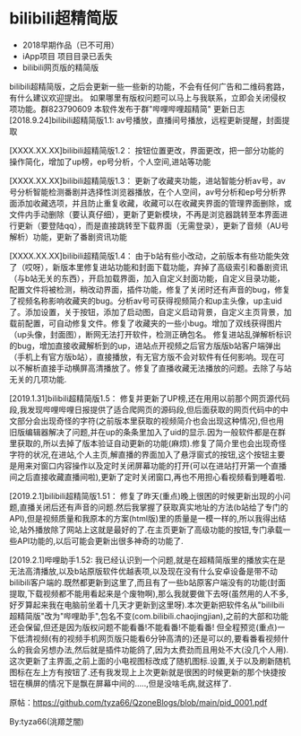 # bilibili超精简版
 - 2018早期作品（已不可用）  
 - iApp项目 项目目录已丢失  
 - bilibili网页版的精简版

 bilibili超精简版，之后会更新一些一些新的功能，不会有任何广告和二维码套路，有什么建议欢迎提出。
如果哪里有版权问题可以马上与我联系，立即会关闭侵权项功能。群823790609
 本软件发布于群"哔哩哔哩超精简"
 更新日志
[2018.9.24]bilibili超精简版1.1:
av号播放，直播间号播放，远程更新提醒，封面提取

[XXXX.XX.XX]bilibili超精简版1.2：
按钮位置更改，界面更改，把一部分功能的操作简化，增加了up榜，ep号分析，个人空间,进站等功能

[XXXX.XX.XX]bilibili超精简版1.3：
更新了收藏夹功能，进站智能分析av号，av号分析智能检测番剧并选择性浏览器播放，在个人空间，av号分析和ep号分析界面添加收藏选项，并且防止重复收藏，收藏可以在收藏夹界面的管理界面删除，或文件内手动删除（要认真仔细），更新了更新模块，不再是浏览器跳转至本界面进行更新（要登陆qq），而是直接跳转至下载界面（无需登录），更新了音频（AU号解析）功能，更新了番剧资讯功能

[XXXX.XX.XX]bilibili超精简版1.4：
由于b站有些小改动，之前版本有些功能失效了（哎呀），新版本里修复进站功能和封面下载功能，弃掉了高级索引和番剧资讯（与b站无关的东西），开启加载界面，加入自定义封面功能，自定义目录功能，配置文件将被检测，稍改动界面，插件功能，修复了关闭时还有声音的bug，修复了视频名称影响收藏夹的bug。分析av号可获得视频简介和up主头像，up主uid了。添加设置，关于按钮，添加了启动图，自定义启动背景，自定义主页背景，加载前配置，可自动修复文件。修复了收藏夹的一些小bug。增加了双线获得图片（up头像，封面图），断网无法打开软件，检测正确包名。 修复进站乱弹解析标识的bug，增加直接收藏解析到的up，进站点开视频之后官方版版b站客户端弹出（手机上有官方版b站），直接播放，有无官方版不会对软件有任何影响。现在可以不解析直接手动横屏高清播放了。修复了直播收藏无法播放的问题。去除了与站无关的几项功能.

[2019.1.31]bilibili超精简版1.5：
修复并更新了UP榜,还在用用以前那个网页源代码段,我发现哔哩哔哩日报提供了适合爬网页的源码段,但后面获取的网页代码中的中文部分会出现奇怪的字符(之前版本里获取的视频简介也会出现这种情况),但也用旧版编辑器解决了问题,并在up的条条里加入了uid的显示.因为一般软件都是在群里获取的,所以去掉了版本验证自动更新的功能(麻烦).修复了简介里也会出现奇怪字符的状况,在进站,个人主页,解直播的界面加入了悬浮窗式的按钮,这个按钮主要是用来对窗口内容操作以及定时关闭屏幕功能的打开(可以在进站打开第一个直播间之后直接收藏直播间啦),更新了定时关闭窗口,再也不用担心看视频看到睡着啦.

[2019.2.1]bilibili超精简版1.51：
修复了昨天(重点)晚上很困的时候更新出现的小问题,直播关闭后还有声音的问题.然后我掌握了获取真实地址的方法(b站给了专门的API),但是视频质量和我原本的方案(html版)里的质量是一模一样的,所以我得出结论,站外播放除了网站上这就是最好的了.在主页更新了高级功能的按钮,专门承载一些API功能的,以后可能会更新出很多神奇的功能了.

[2019.2.1]哔哩助手1.52:
我已经认识到一个问题,就是在超精简版里的播放实在是无法高清播放,以及b站原版软件优越表项,以及现在没有什么安卓设备是带不动bilibili客户端的.既然都更新到这里了,而且有了一些b站原客户端没有的功能(封面提取,下载视频都不能用看起来是个废物啊),那么我就要做下去呀(虽然用的人不多,好歹算起来我在电脑前坐着十几天才更新到这里呀).本次更新把软件名从"bililbili超精简版"改为"哔哩助手",包名不变(com.bilibili.chaojingjian),之前的大部和功能还会保留,但还是因为版权问题不能看番!不能看番!不能看番! 但全程预览(重点)一下低清视频(有的视频手机网页版只能看6分钟高清的)还是可以的,要看番看视频什么的我会另想办法,然后就是插件功能鸽了,因为太费劲而且用处不大(没几个人用).这次更新了主界面,之前上面的小电视图标改成了随机图标.设置,关于以及刷新随机图标在左上方有按钮了.还有我发现上上次更新就是很困的时候更新的那个快捷按钮在横屏的情况下是飘在屏幕中间的.....,但是没啥毛病,就这样了.

原帖：https://github.com/tyza66/QzoneBlogs/blob/main/pid_0001.pdf

By:tyza66(洮羱芝闇)